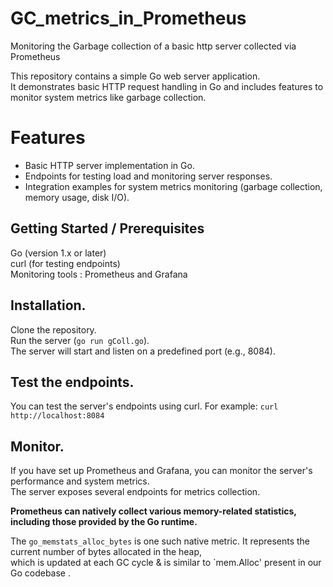 # GC_metrics_in_Prometheus
Monitoring  the Garbage collection  of a basic http server collected via Prometheus 


This repository contains a simple Go web server application.<br>
It demonstrates basic HTTP request handling in Go and includes features to monitor system metrics like garbage collection.




# Features
  - Basic HTTP server implementation in Go.<br>
  - Endpoints for testing load and monitoring server responses.<br>
  - Integration examples for system metrics monitoring (garbage collection, memory usage, disk I/O).<br>



    
## Getting Started / Prerequisites <br>

Go (version 1.x or later)<br>
curl (for testing endpoints)<br>
Monitoring tools :  Prometheus and Grafana<br>

## Installation.<br>


Clone the repository.<br>
Run  the server (`go run gColl.go`).<br>
The server will start and listen on a predefined port (e.g., 8084).<br>

## Test the endpoints.<br>
You can test the server's endpoints using curl. For example:  `curl http://localhost:8084`<br>  

## Monitor.
If you have set up Prometheus and Grafana, you can monitor the server's performance and system metrics.<br>
The server exposes several endpoints for metrics collection.<br>



**Prometheus can natively collect various memory-related statistics, including those provided by the Go runtime.**  
 

The `go_memstats_alloc_bytes`  is one such native metric. It represents the current  number of bytes allocated  in the heap, <br>
which is updated at each GC cycle &  is similar to `mem.Alloc' present in our Go codebase .






